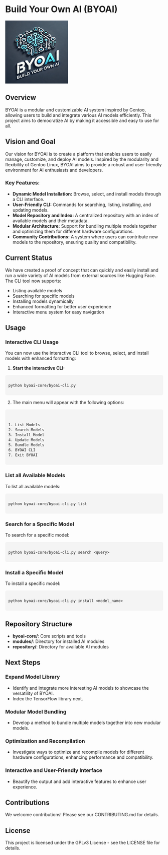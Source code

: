 # Build Your Own AI (BYOAI)

<img src="./assets/logo.png" alt="BYOAI Logo" width="200" />

## Overview

BYOAI is a modular and customizable AI system inspired by Gentoo, allowing users to build and integrate various AI models efficiently. This project aims to democratize AI by making it accessible and easy to use for all.

## Vision and Goal

Our vision for BYOAI is to create a platform that enables users to easily manage, customize, and deploy AI models. Inspired by the modularity and flexibility of Gentoo Linux, BYOAI aims to provide a robust and user-friendly environment for AI enthusiasts and developers.

### Key Features:

- **Dynamic Model Installation:** Browse, select, and install models through a CLI interface.
- **User-Friendly CLI:** Commands for searching, listing, installing, and updating models.
- **Model Repository and Index:** A centralized repository with an index of available models and their metadata.
- **Modular Architecture:** Support for bundling multiple models together and optimizing them for different hardware configurations.
- **Community Contributions:** A system where users can contribute new models to the repository, ensuring quality and compatibility.

## Current Status

We have created a proof of concept that can quickly and easily install and run a wide variety of AI models from external sources like Hugging Face. The CLI tool now supports:

- Listing available models
- Searching for specific models
- Installing models dynamically
- Enhanced formatting for better user experience
- Interactive menu system for easy navigation

## Usage

### Interactive CLI Usage

You can now use the interactive CLI tool to browse, select, and install models with enhanced formatting:

1. **Start the interactive CLI:** 
<div style="background-color: #f4f4f4; padding: 10px; border-radius: 5px;">
<pre><code>python byoai-core/byoai-cli.py</code></pre>
</div>

2. The main menu will appear with the following options:

<div style="background-color: #f4f4f4; padding: 10px; border-radius: 5px;">
<pre><code>
1. List Models
2. Search Models
3. Install Model
4. Update Models
5. Bundle Models
6. BYOAI CLI
7. Exit BYOAI
</code></pre>
</div>

### List all Available Models

To list all available models:

<div style="background-color: #f4f4f4; padding: 10px; border-radius: 5px;">
<pre><code>python byoai-core/byoai-cli.py list</code></pre>
</div>

### Search for a Specific Model

To search for a specific model:

<div style="background-color: #f4f4f4; padding: 10px; border-radius: 5px;">
<pre><code>python byoai-core/byoai-cli.py search &lt;query&gt;</code></pre>
</div>

### Install a Specific Model

To install a specific model:

<div style="background-color: #f4f4f4; padding: 10px; border-radius: 5px;">
<pre><code>python byoai-core/byoai-cli.py install &lt;model_name&gt;</code></pre>
</div>

## Repository Structure

- **byoai-core/**: Core scripts and tools
- **modules/**: Directory for installed AI modules
- **repository/**: Directory for available AI modules

## Next Steps

### Expand Model Library
- Identify and integrate more interesting AI models to showcase the versatility of BYOAI.
- Index the TensorFlow library next.

### Modular Model Bundling
- Develop a method to bundle multiple models together into new modular models.

### Optimization and Recompilation
- Investigate ways to optimize and recompile models for different hardware configurations, enhancing performance and compatibility.

### Interactive and User-Friendly Interface
- Beautify the output and add interactive features to enhance user experience.

## Contributions

We welcome contributions! Please see our CONTRIBUTING.md for details.

## License

This project is licensed under the GPLv3 License - see the LICENSE file for details.
